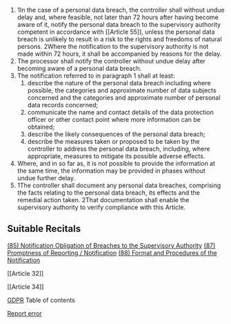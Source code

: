 
1. 1In the case of a personal data breach, the controller shall without undue delay and, where feasible, not later than 72 hours after having become aware of it, notify the personal data breach to the supervisory authority competent in accordance with [[Article 55]], unless the personal data breach is unlikely to result in a risk to the rights and freedoms of natural persons. 2Where the notification to the supervisory authority is not made within 72 hours, it shall be accompanied by reasons for the delay.
2. The processor shall notify the controller without undue delay after becoming aware of a personal data breach.
3. The notification referred to in paragraph 1 shall at least:
	1. describe the nature of the personal data breach including where possible, the categories and approximate number of data subjects concerned and the categories and approximate number of personal data records concerned;
	2. communicate the name and contact details of the data protection officer or other contact point where more information can be obtained;
	3. describe the likely consequences of the personal data breach;
	4. describe the measures taken or proposed to be taken by the controller to address the personal data breach, including, where appropriate, measures to mitigate its possible adverse effects.
4. Where, and in so far as, it is not possible to provide the information at the same time, the information may be provided in phases without undue further delay.
5. 1The controller shall document any personal data breaches, comprising the facts relating to the personal data breach, its effects and the remedial action taken. 2That documentation shall enable the supervisory authority to verify compliance with this Article.



## Suitable Recitals



[(85) Notification Obligation of Breaches to the Supervisory Authority](https://gdpr-info.eu/recitals/no-85/)
[(87) Promptness of Reporting / Notification](https://gdpr-info.eu/recitals/no-87/)
[(88) Format and Procedures of the Notification](https://gdpr-info.eu/recitals/no-88/)




[[Article 32]]


[[Article 34]]



[GDPR](https://gdpr-info.eu)
Table of contents


[Report error](https://gdpr-info.eu/gf/?TB_iframe=true&height=306 "Your message")

